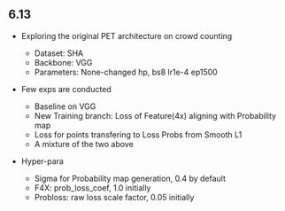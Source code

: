 ## 6.13
- Exploring the original PET architecture on crowd counting
    - Dataset: SHA
    - Backbone: VGG
    - Parameters: None-changed hp, bs8 lr1e-4 ep1500

- Few exps are conducted
    - Baseline on VGG
    - New Training branch: Loss of Feature(4x) aligning with Probability map
    - Loss for points transfering to Loss Probs from Smooth L1
    - A mixture of the two above

- Hyper-para
    - Sigma for Probability map generation, 0.4 by default
    - F4X: prob_loss_coef, 1.0 initially
    - Probloss: raw loss scale factor, 0.05 initially
